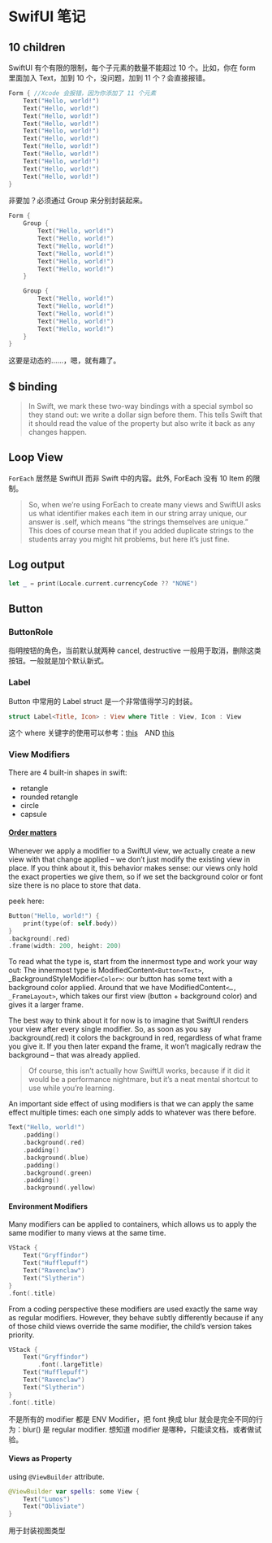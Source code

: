 
# SwifUI 笔记

## 10 children

SwiftUI 有个有限的限制，每个子元素的数量不能超过 10 个。比如，你在 form 里面加入 Text，加到 10 个，没问题，加到 11 个？会直接报错。

```Swift
Form { //Xcode 会报错，因为你添加了 11 个元素
    Text("Hello, world!")
    Text("Hello, world!")
    Text("Hello, world!")
    Text("Hello, world!")
    Text("Hello, world!")
    Text("Hello, world!")
    Text("Hello, world!")
    Text("Hello, world!")
    Text("Hello, world!")
    Text("Hello, world!")
    Text("Hello, world!")
}
```

非要加？必须通过 Group 来分别封装起来。

```Swift
Form {
    Group {
        Text("Hello, world!")
        Text("Hello, world!")
        Text("Hello, world!")
        Text("Hello, world!")
        Text("Hello, world!")
        Text("Hello, world!")
    }

    Group {
        Text("Hello, world!")
        Text("Hello, world!")
        Text("Hello, world!")
        Text("Hello, world!")
        Text("Hello, world!")
    }
}
```

这要是动态的……，嗯，就有趣了。

## $ binding

> In Swift, we mark these two-way bindings with a special symbol so they stand out: we write a dollar sign before them. This tells Swift that it should read the value of the property but also write it back as any changes happen.

## Loop View

`ForEach` 居然是 SwiftUI 而非 Swift 中的内容。此外, ForEach 没有 10 Item 的限制。

> So, when we’re using ForEach to create many views and SwiftUI asks us what identifier makes each item in our string array unique, our answer is \.self, which means “the strings themselves are unique.” This does of course mean that if you added duplicate strings to the students array you might hit problems, but here it’s just fine.

## Log output

```Swift
let _ = print(Locale.current.currencyCode ?? "NONE")
```

## Button

### ButtonRole

指明按钮的角色，当前默认就两种 cancel, destructive 一般用于取消，删除这类按钮。一般就是加个默认新式。

### Label

Button 中常用的 Label struct 是一个非常值得学习的封装。 

```Swift
struct Label<Title, Icon> : View where Title : View, Icon : View 
```

这个 where 关键字的使用可以参考：[this](https://www.avanderlee.com/swift/where-using-swift/)　AND [this](https://www.appypie.com/swift-where-how-to)

### View Modifiers

There are 4 built-in shapes in swift:

- retangle
- rounded retangle
- circle
- capsule

#### [Order matters](https://www.hackingwithswift.com/books/ios-swiftui/why-modifier-order-matters)

Whenever we apply a modifier to a SwiftUI view, we actually create a new view with that change applied – we don’t just modify the existing view in place. If you think about it, this behavior makes sense: our views only hold the exact properties we give them, so if we set the background color or font size there is no place to store that data. 

peek here:

```Swift
Button("Hello, world!") {
    print(type(of: self.body))
}    
.background(.red)
.frame(width: 200, height: 200)
```

To read what the type is, start from the innermost type and work your way out:
The innermost type is ModifiedContent`<Button<Text>`, _BackgroundStyleModifier`<Color>`: our button has some text with a background color applied.
    Around that we have ModifiedContent`<…, _FrameLayout>`, which takes our first view (button + background color) and gives it a larger frame.

The best way to think about it for now is to imagine that SwiftUI renders your view after every single modifier. So, as soon as you say .background(.red) it colors the background in red, regardless of what frame you give it. If you then later expand the frame, it won’t magically redraw the background – that was already applied.

> Of course, this isn’t actually how SwiftUI works, because if it did it would be a performance nightmare, but it’s a neat mental shortcut to use while you’re learning.

An important side effect of using modifiers is that we can apply the same effect multiple times: each one simply adds to whatever was there before.

```Swift
Text("Hello, world!")
    .padding()
    .background(.red)
    .padding()
    .background(.blue)
    .padding()
    .background(.green)
    .padding()
    .background(.yellow)
```

#### Environment Modifiers

Many modifiers can be applied to containers, which allows us to apply the same modifier to many views at the same time. 

```Swift
VStack {
    Text("Gryffindor")
    Text("Hufflepuff")
    Text("Ravenclaw")
    Text("Slytherin")
}
.font(.title)
```

From a coding perspective these modifiers are used exactly the same way as regular modifiers. However, they behave subtly differently because if any of those child views override the same modifier, the child’s version takes priority.

```Swift
VStack {
    Text("Gryffindor")
        .font(.largeTitle)
    Text("Hufflepuff")
    Text("Ravenclaw")
    Text("Slytherin")
}
.font(.title)
```

不是所有的 modifier 都是 ENV Modifier，把 font 换成 blur 就会是完全不同的行为：blur() 是 regular modifier.
想知道 modifier 是哪种，只能读文档，或者做试验。

#### Views as Property

using `@ViewBuilder` attribute.

```Swift
@ViewBuilder var spells: some View {
    Text("Lumos")
    Text("Obliviate")
}
```

用于封装视图类型
